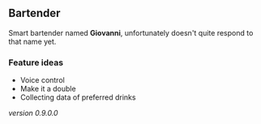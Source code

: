 ## Bartender
Smart bartender named **Giovanni**, unfortunately doesn't quite respond to that name yet.

### Feature ideas
* Voice control
* Make it a double
* Collecting data of preferred drinks


_version 0.9.0.0_